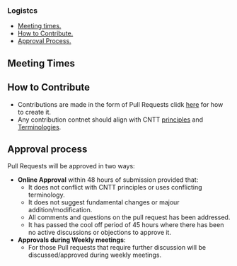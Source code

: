 ### Logistcs
* [Meeting times.](#meeting_times)
* [How to Contribute.](#how_to_contribute)
* [Approval Process.](#approval_process)

<a name="meeeting_times"></a>
## Meeting Times

<a name="how_to_contribute"></a>
## How to Contribute
- Contributions are made in the form of Pull Requests clidk [here](../artifacts/CNTT_Artifact.pptx) for how to create it.
- Any contribution contnet should align with CNTT [principles](../doc/ref_model/chapters/chapter01.md#1.4) and [Terminologies](../doc/ref_model/chapters/chapter01.md#1.3).

<a name="approval_process"></a>
## Approval process
Pull Requests will be approved in two ways:
- **Online Approval** within 48 hours of submission provided that:
  - It does not conflict with CNTT principles or uses conflicting terminology.
  - It does not suggest fundamental changes or majour addition/modification.
  - All comments and questions on the pull request has been addressed.
  - It has passed the cool off period of 45 hours where there has been no active discussions or objections to approve it.
- **Approvals during Weekly meetings**:
  - For those Pull requests that require further discussion will be discussed/approved during weekly meetings.
